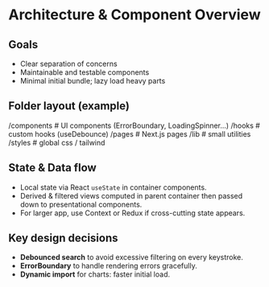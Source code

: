  
# Architecture & Component Overview

## Goals
- Clear separation of concerns
- Maintainable and testable components
- Minimal initial bundle; lazy load heavy parts

## Folder layout (example)
/components # UI components (ErrorBoundary, LoadingSpinner...)
/hooks # custom hooks (useDebounce)
/pages # Next.js pages
/lib # small utilities
/styles # global css / tailwind

 

## State & Data flow
- Local state via React `useState` in container components.
- Derived & filtered views computed in parent container then passed down to presentational components.
- For larger app, use Context or Redux if cross-cutting state appears.

## Key design decisions
- **Debounced search** to avoid excessive filtering on every keystroke.
- **ErrorBoundary** to handle rendering errors gracefully.
- **Dynamic import** for charts: faster initial load.
